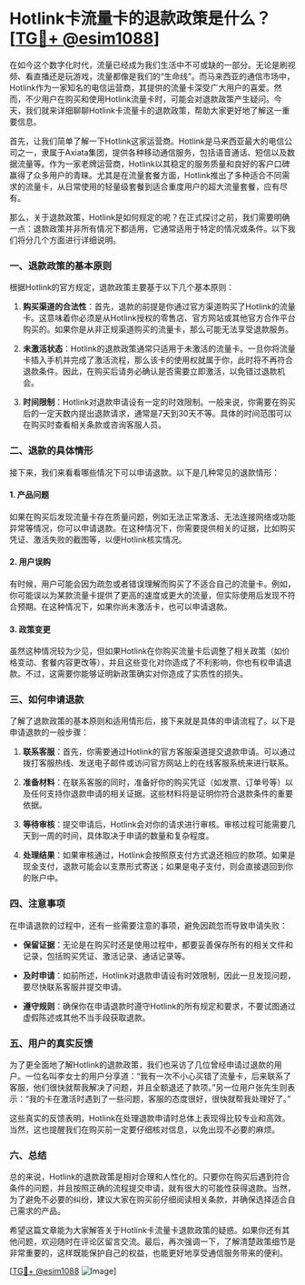 # Hotlink卡流量卡的退款政策是什么？[[TG💪+ @esim1088](https://t.me/s/esim1088)]

在如今这个数字化时代，流量已经成为我们生活中不可或缺的一部分。无论是刷视频、看直播还是玩游戏，流量都像是我们的“生命线”。而马来西亚的通信市场中，Hotlink作为一家知名的电信运营商，其提供的流量卡深受广大用户的喜爱。然而，不少用户在购买和使用Hotlink流量卡时，可能会对退款政策产生疑问。今天，我们就来详细聊聊Hotlink卡流量卡的退款政策，帮助大家更好地了解这一重要信息。

首先，让我们简单了解一下Hotlink这家运营商。Hotlink是马来西亚最大的电信公司之一，隶属于Axiata集团，提供各种移动通信服务，包括语音通话、短信以及数据流量等。作为一家老牌运营商，Hotlink以其稳定的服务质量和良好的客户口碑赢得了众多用户的青睐。尤其是在流量套餐方面，Hotlink推出了多种适合不同需求的流量卡，从日常使用的轻量级套餐到适合重度用户的超大流量套餐，应有尽有。

那么，关于退款政策，Hotlink是如何规定的呢？在正式探讨之前，我们需要明确一点：退款政策并非所有情况下都适用，它通常适用于特定的情况或条件。以下我们将分几个方面进行详细说明。

### **一、退款政策的基本原则**

根据Hotlink的官方规定，退款政策主要基于以下几个基本原则：

1. **购买渠道的合法性**：首先，退款的前提是你通过官方渠道购买了Hotlink的流量卡。这意味着你必须是从Hotlink授权的零售店、官方网站或其他官方合作平台购买的。如果你是从非正规渠道购买的流量卡，那么可能无法享受退款服务。

2. **未激活状态**：Hotlink的退款政策通常只适用于未激活的流量卡。一旦你将流量卡插入手机并完成了激活流程，那么该卡的使用权就属于你，此时将不再符合退款条件。因此，在购买后请务必确认是否需要立即激活，以免错过退款机会。

3. **时间限制**：Hotlink对退款申请设有一定的时效限制。一般来说，你需要在购买后的一定天数内提出退款请求，通常是7天到30天不等。具体的时间范围可以在购买时查看相关条款或咨询客服人员。

### **二、退款的具体情形**

接下来，我们来看看哪些情况下可以申请退款。以下是几种常见的退款情形：

#### **1. 产品问题**
如果在购买后发现流量卡存在质量问题，例如无法正常激活、无法连接网络或功能异常等情况，你可以申请退款。在这种情况下，你需要提供相关的证据，比如购买凭证、激活失败的截图等，以便Hotlink核实情况。

#### **2. 用户误购**
有时候，用户可能会因为疏忽或者错误理解而购买了不适合自己的流量卡。例如，你可能误以为某款流量卡提供了更高的速度或更大的流量，但实际使用后发现不符合预期。在这种情况下，如果你尚未激活卡，也可以申请退款。

#### **3. 政策变更**
虽然这种情况较为少见，但如果Hotlink在你购买流量卡后调整了相关政策（如价格变动、套餐内容更改等），并且这些变化对你造成了不利影响，你也有权申请退款。不过，这需要你能够证明新政策确实对你造成了实质性的损失。

### **三、如何申请退款**

了解了退款政策的基本原则和适用情形后，接下来就是具体的申请流程了。以下是申请退款的一般步骤：

1. **联系客服**：首先，你需要通过Hotlink的官方客服渠道提交退款申请。可以通过拨打客服热线、发送电子邮件或访问官方网站上的在线客服系统来进行联系。

2. **准备材料**：在联系客服的同时，准备好你的购买凭证（如发票、订单号等）以及任何支持你退款申请的相关证据。这些材料将是证明你符合退款条件的重要依据。

3. **等待审核**：提交申请后，Hotlink会对你的请求进行审核。审核过程可能需要几天到一周的时间，具体取决于申请的数量和复杂程度。

4. **处理结果**：如果审核通过，Hotlink会按照原支付方式退还相应的款项。如果是现金支付，退款可能会以支票形式寄送；如果是电子支付，则会直接退回到你的账户中。

### **四、注意事项**

在申请退款的过程中，还有一些需要注意的事项，避免因疏忽而导致申请失败：

- **保留证据**：无论是在购买时还是使用过程中，都要妥善保存所有的相关文件和记录，包括购买凭证、激活记录、通话记录等。
  
- **及时申请**：如前所述，Hotlink对退款申请设有时效限制，因此一旦发现问题，要尽快联系客服并提交申请。

- **遵守规则**：确保你在申请退款时遵守Hotlink的所有规定和要求，不要试图通过虚假陈述或其他不当手段获取退款。

### **五、用户的真实反馈**

为了更全面地了解Hotlink的退款政策，我们也采访了几位曾经申请过退款的用户。一位名叫李女士的用户分享道：“我有一次不小心买错了流量卡，后来联系了客服，他们很快就帮我解决了问题，并且全额退还了款项。”另一位用户张先生则表示：“我的卡在激活时遇到了一些问题，客服的态度很好，很快就帮我处理好了。”

这些真实的反馈表明，Hotlink在处理退款申请时总体上表现得比较专业和高效。当然，这也提醒我们在购买前一定要仔细核对信息，以免出现不必要的麻烦。

### **六、总结**

总的来说，Hotlink的退款政策是相对合理和人性化的。只要你在购买后遇到符合条件的问题，并且按照正确的流程提交申请，就有很大的可能性获得退款。当然，为了避免不必要的纠纷，建议大家在购买前仔细阅读相关条款，并确保选择适合自己需求的产品。

希望这篇文章能为大家解答关于Hotlink卡流量卡退款政策的疑惑。如果你还有其他问题，欢迎随时在评论区留言交流。最后，再次强调一下，了解清楚政策细节是非常重要的，这样既能保护自己的权益，也能更好地享受通信服务带来的便利。

[[TG💪+ @esim1088](https://t.me/s/esim1088) ![Image](https://i.postimg.cc/4NQfJmqS/Snipaste-2025-05-13-00-14-12.png)]